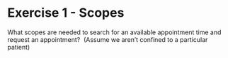 # Exercise 1 - Scopes

What scopes are needed to search for an available appointment time and request an appointment?  (Assume we aren’t confined to a particular patient) 